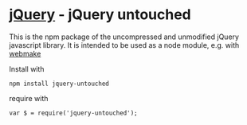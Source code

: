 [jQuery](http://jquery.com/) - jQuery untouched
==================================================

This is the npm package of the uncompressed and unmodified jQuery javascript library.
It is intended to be used as a node module, e.g. with [webmake](https://github.com/medikoo/modules-webmake)

Install with

	npm install jquery-untouched

require with

	var $ = require('jquery-untouched');
